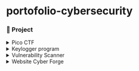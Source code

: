# portofolio-cybersecurity

### 🤖 Project 

<details>
  <summary>Pico CTF</summary>
  <ul>
    <details>
        <summary>Binary Exploitation Write Uppp</summary>
        <ul>
            <li><a href="./projects/pico-ctf/binary-exploitation/format-string2/picoCTF Format-string-2 Write Up.md">Format-string-2 Write Up</a></li>
            <li><a href="./projects/pico-ctf/binary-exploitation/format-string3/picoCTF Format-string-3 Write Up.pdf">Format-string-3 Write Up</a></li>
        </ul>
    </details>

<details>
        <summary>Cryptography Write Up</summary>
        <ul>
            <li><a href="./projects/pico-ctf/cryptography/rsa_oracle/picoCTF rsa_oracle Write Up.md">Rsa-oracle Write Up</a></li>
        </ul>
    </details>

<details>
        <summary>Forensic Write Up</summary>
        <ul>
            <li><a href="./projects/pico-ctf/forensic/MobPsycho/picoCTF Mob Psycho Write Up.md">MobPsycho Write Up</a></li>
        </ul>
        <ul>
            <li><a href="./projects/pico-ctf/forensic/DearDiary/picoCTF Dear Diary Write Up.md">Dear Diary Write Up</a></li>
        </ul>
    </details>

<details>
        <summary>General Skills Write Up</summary>
        <ul>
            <li><a href="./projects/pico-ctf/general-skills/SansAlpha/picoCTF SansAlpha Write Up.pdf">SansAlpha Write Up</a></li>
        </ul>
        <ul>
            <li><a href="./projects/pico-ctf/general-skills/ASCII_numbers/picoCTF ASCII Numbers Write Up.md"> ASCII Numbers Write Up</a></li>
        </ul>
        <ul>
            <li><a href="./projects/pico-ctf/general-skills/useless/picoCTF useless Write UP.md"> useless Write Up</a></li>
        </ul>
        <ul>
            <li><a href="./projects/pico-ctf/general-skills/Permissions/picoCTF Permissions Write Up.md"> Permissions Write Up</a></li>
        </ul>
    </details>

<details>
        <summary>Reverse Engineering Write Up</summary>
        <ul>
            <li><a href="./projects/pico-ctf/reverse-engineering/packer/picoCTF Packer Write Up.md">Packer Write Up</a></li>
        </ul>
    </details>

<details>
        <summary>Web Exploitation Write Up</summary>
        <ul>
            <li><a href="./projects/pico-ctf/web-exploitation/No-Sql-Injection/picoCTF No Sql Injection Write Up.md">No Sql Injection Write Up</a></li>
        </ul>
        <ul>
            <li><a href="./projects/pico-ctf/web-exploitation/More-SQLi/picoCTF More SQLi Write Up.md">More SQLi Write Up</a></li>
        </ul>
        <ul>
            <li><a href="./projects/pico-ctf/web-exploitation/SOAP/picoCTF SOAP Write Up.md">SOAP Write Up</a></li>
        </ul>
    </details>
  </ul>
</details>

<details>
  <summary>Keylogger program</summary>
  <ul>
    <li><a href="./projects/keylogger-program/readme.md">Keylogger Program Write Up</a></li>
  </ul>
</details>

<details>
<summary>Vulnerability Scanner</summary>
  <ul>
    <li><a href="./projects/vulnerability-scanner/readme.md">Vulnerability Report</a></li>
  </ul>
</details>

<details>
<summary>Website Cyber Forge</summary>
  <ul>
    <li><a href="https://github.com/mrifkitrisaputra/pemrograman-web-2">Cyber Forge source code</a></li>
  </ul>
</details>